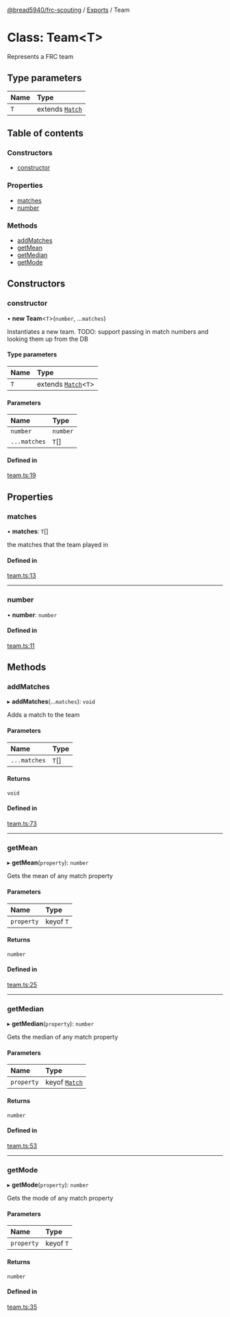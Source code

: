 [@bread5940/frc-scouting](../README.md) / [Exports](../modules.md) / Team

# Class: Team<T\>

Represents a FRC team

## Type parameters

| Name | Type |
| :------ | :------ |
| `T` | extends [`Match`](Match.md) |

## Table of contents

### Constructors

- [constructor](Team.md#constructor)

### Properties

- [matches](Team.md#matches)
- [number](Team.md#number)

### Methods

- [addMatches](Team.md#addmatches)
- [getMean](Team.md#getmean)
- [getMedian](Team.md#getmedian)
- [getMode](Team.md#getmode)

## Constructors

### constructor

• **new Team**<`T`\>(`number`, ...`matches`)

Instantiates a new team.
TODO: support passing in match numbers and looking them up from the DB

#### Type parameters

| Name | Type |
| :------ | :------ |
| `T` | extends [`Match`](Match.md)<`T`\> |

#### Parameters

| Name | Type |
| :------ | :------ |
| `number` | `number` |
| `...matches` | `T`[] |

#### Defined in

[team.ts:19](https://github.com/BREAD5940/frc-scouting/blob/5ba52e8/src/team.ts#L19)

## Properties

### matches

• **matches**: `T`[]

the matches that the team played in

#### Defined in

[team.ts:13](https://github.com/BREAD5940/frc-scouting/blob/5ba52e8/src/team.ts#L13)

___

### number

• **number**: `number`

#### Defined in

[team.ts:11](https://github.com/BREAD5940/frc-scouting/blob/5ba52e8/src/team.ts#L11)

## Methods

### addMatches

▸ **addMatches**(...`matches`): `void`

Adds a match to the team

#### Parameters

| Name | Type |
| :------ | :------ |
| `...matches` | `T`[] |

#### Returns

`void`

#### Defined in

[team.ts:73](https://github.com/BREAD5940/frc-scouting/blob/5ba52e8/src/team.ts#L73)

___

### getMean

▸ **getMean**(`property`): `number`

Gets the mean of any match property

#### Parameters

| Name | Type |
| :------ | :------ |
| `property` | keyof `T` |

#### Returns

`number`

#### Defined in

[team.ts:25](https://github.com/BREAD5940/frc-scouting/blob/5ba52e8/src/team.ts#L25)

___

### getMedian

▸ **getMedian**(`property`): `number`

Gets the median of any match property

#### Parameters

| Name | Type |
| :------ | :------ |
| `property` | keyof [`Match`](Match.md) |

#### Returns

`number`

#### Defined in

[team.ts:53](https://github.com/BREAD5940/frc-scouting/blob/5ba52e8/src/team.ts#L53)

___

### getMode

▸ **getMode**(`property`): `number`

Gets the mode of any match property

#### Parameters

| Name | Type |
| :------ | :------ |
| `property` | keyof `T` |

#### Returns

`number`

#### Defined in

[team.ts:35](https://github.com/BREAD5940/frc-scouting/blob/5ba52e8/src/team.ts#L35)
